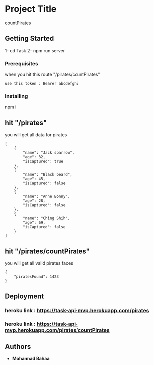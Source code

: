 # Project Title

countPirates

## Getting Started

1- cd Task
2- npm run server

### Prerequisites

when you hit this route "/pirates/countPirates"

```
use this token : Bearer abcdefghi
```

### Installing

npm i

## hit "/pirates"

you will get all data for pirates

```
[
    {
        "name": "Jack sparrow",
        "age": 32,
        "isCaptured": true
    },
    {
        "name": "Black beard",
        "age": 45,
        "isCaptured": false
    },
    {
        "name": "Anne Bonny",
        "age": 28,
        "isCaptured": false
    },
    {
        "name": "Ching Shih",
        "age": 69,
        "isCaptured": false
    }
]
```

## hit "/pirates/countPirates"

you will get all valid pirates faces

```
{
    "piratesFound": 1423
}
```

## Deployment

### heroku link : https://task-api-mvp.herokuapp.com/pirates

### heroku link : https://task-api-mvp.herokuapp.com/pirates/countPirates

## Authors

- **Mohannad Bahaa**
